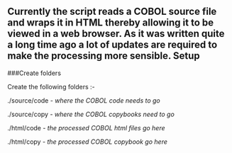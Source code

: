 Currently the script reads a COBOL source file and wraps it in HTML thereby allowing it to be viewed in a web browser. As it was written quite a long time ago a lot of updates are required to make the processing more sensible.
Setup
-----

###Create folders

Create the following folders :-

./source/code - *where the COBOL code needs to go*
    
./source/copy - *where the COBOL copybooks need to go*
    
./html/code - *the processed COBOL html files go here*
    
./html/copy - *the processed COBOL copybook go here*


